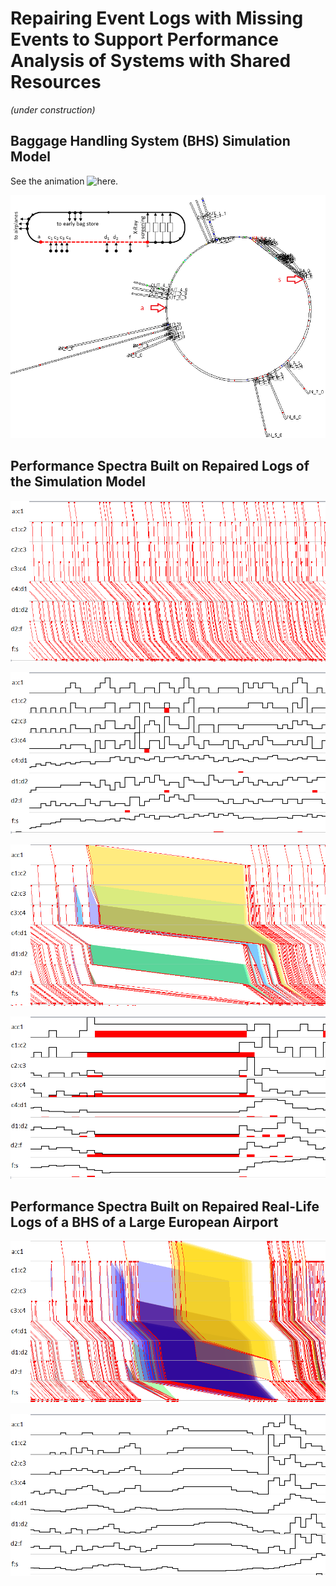 # Repairing Event Logs with Missing Events to Support Performance Analysis of Systems with Shared Resources

*(under construction)*

## Baggage Handling System (BHS) Simulation Model

See the animation ![here](https://www.youtube.com/watch?v=O0_tjfRInFo&feature=youtu.be).

![The visualization of the BHS simulation model](/docs/figures/sim_model.png)

## Performance Spectra Built on Repaired Logs of the Simulation Model

![Performance Spectrum, stable performance](/docs/figures/sim_stable_perf.png)

![Load and its error, stable performance](/docs/figures/sim_stable_perf_load.png)


![Performance Spectrum, unstable performance](/docs/figures/sim_unstable_perf.png)

![Load and its error, unstable performance](/docs/figures/sim_unstable_perf_load.png)

## Performance Spectra Built on Repaired Real-Life Logs of a BHS of a Large European Airport

![Performance Spectrum, mixed performance](/docs/figures/rl_mixed_perf.png)

![Load and its error, mixed performance](/docs/figures/rl_mixed_perf_load.png)




